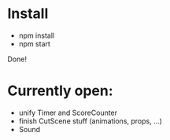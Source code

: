 # Install

* npm install
* npm start

Done!


# Currently open:
* unify Timer and ScoreCounter
* finish CutScene stuff (animations, props, ...)
* Sound
